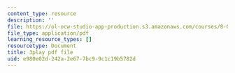 ```yaml
---
content_type: resource
description: ''
file: https://ol-ocw-studio-app-production.s3.amazonaws.com/courses/8-01sc-classical-mechanics-fall-2016/e980e02d242a2e677bc99c1c19b5782d_V1I-vrXGl3A.pdf
file_type: application/pdf
learning_resource_types: []
resourcetype: Document
title: 3play pdf file
uid: e980e02d-242a-2e67-7bc9-9c1c19b5782d
---
```

